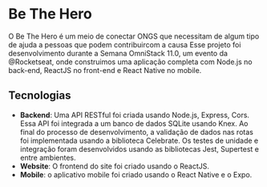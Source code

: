 # Be The Hero

O Be The Hero é um meio de conectar ONGS que necessitam de algum tipo de ajuda a pessoas que podem contribuircom a causa
Esse projeto foi desenvolvimento durante a Semana OmniStack 11.0, um evento da @Rocketseat, onde construimos uma aplicação completa com Node.js no back-end, ReactJS no front-end e React Native no mobile.

## Tecnologias

- **Backend**: Uma API RESTful foi criada usando Node.js, Express, Cors. Essa API foi integrada a um banco de dados SQLite usando Knex. Ao final do processo de desenvolvimento, a validação de dados nas rotas foi implementada usando a biblioteca Celebrate. Os testes de unidade e integração foram desenvolvidos usando as bibliotecas Jest, Supertest e entre ambientes.
- **Website**: O frontend do site foi criado usando o ReactJS.
- **Mobile**: o aplicativo mobile foi criado usando o React Native e o Expo.

